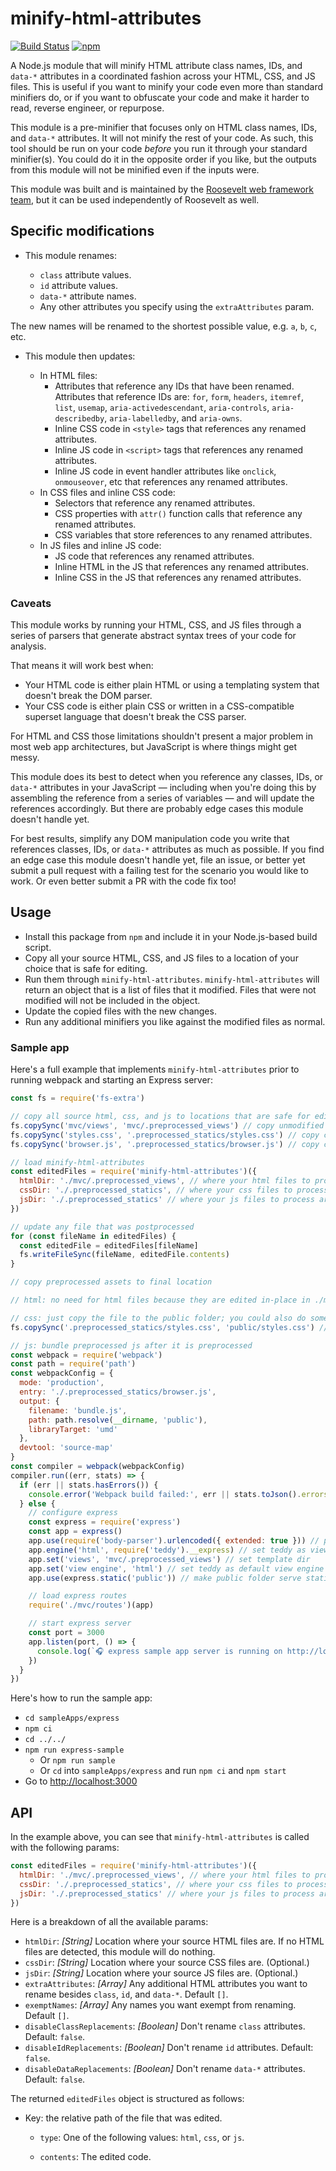 # minify-html-attributes

[![Build Status](https://github.com/rooseveltframework/minify-html-attributes/workflows/CI/badge.svg
)](https://github.com/rooseveltframework/minify-html-attributes/actions?query=workflow%3ACI) [![npm](https://img.shields.io/npm/v/minify-html-attributes.svg)](https://www.npmjs.com/package/minify-html-attributes)

A Node.js module that will minify HTML attribute class names, IDs, and `data-*` attributes in a coordinated fashion across your HTML, CSS, and JS files. This is useful if you want to minify your code even more than standard minifiers do, or if you want to obfuscate your code and make it harder to read, reverse engineer, or repurpose.

This module is a pre-minifier that focuses only on HTML class names, IDs, and `data-*` attributes. It will not minify the rest of your code. As such, this tool should be run on your code *before* you run it through your standard minifier(s). You could do it in the opposite order if you like, but the outputs from this module will not be minified even if the inputs were.

This module was built and is maintained by the [Roosevelt web framework](https://github.com/rooseveltframework/roosevelt) [team](https://github.com/orgs/rooseveltframework/people), but it can be used independently of Roosevelt as well.

## Specific modifications

- This module renames:

  - `class` attribute values.
  - `id` attribute values.
  - `data-*` attribute names.
  - Any other attributes you specify using the `extraAttributes` param.

The new names will be renamed to the shortest possible value, e.g. `a`, `b`, `c`, etc.

- This module then updates:

  - In HTML files:
    - Attributes that reference any IDs that have been renamed. Attributes that reference IDs are: `for`, `form`, `headers`, `itemref`, `list`, `usemap`, `aria-activedescendant`, `aria-controls`, `aria-describedby`, `aria-labelledby`, and `aria-owns`.
    - Inline CSS code in `<style>` tags that references any renamed attributes.
    - Inline JS code in `<script>` tags that references any renamed attributes.
    - Inline JS code in event handler attributes like `onclick`, `onmouseover`, etc that references any renamed attributes.
  - In CSS files and inline CSS code:
    - Selectors that reference any renamed attributes.
    - CSS properties with `attr()` function calls that reference any renamed attributes.
    - CSS variables that store references to any renamed attributes.
  - In JS files and inline JS code:
    - JS code that references any renamed attributes.
    - Inline HTML in the JS that references any renamed attributes.
    - Inline CSS in the JS that references any renamed attributes.

### Caveats

This module works by running your HTML, CSS, and JS files through a series of parsers that generate abstract syntax trees of your code for analysis.

That means it will work best when:

- Your HTML code is either plain HTML or using a templating system that doesn't break the DOM parser.
- Your CSS code is either plain CSS or written in a CSS-compatible superset language that doesn't break the CSS parser.

For HTML and CSS those limitations shouldn't present a major problem in most web app architectures, but JavaScript is where things might get messy.

This module does its best to detect when you reference any classes, IDs, or `data-*` attributes in your JavaScript — including when you're doing this by assembling the reference from a series of variables — and will update the references accordingly. But there are probably edge cases this module doesn't handle yet.

For best results, simplify any DOM manipulation code you write that references classes, IDs, or `data-*` attributes as much as possible. If you find an edge case this module doesn't handle yet, file an issue, or better yet submit a pull request with a failing test for the scenario you would like to work. Or even better submit a PR with the code fix too!

## Usage

- Install this package from `npm` and include it in your Node.js-based build script.
- Copy all your source HTML, CSS, and JS files to a location of your choice that is safe for editing.
- Run them through `minify-html-attributes`. `minify-html-attributes` will return an object that is a list of files that it modified. Files that were not modified will not be included in the object.
- Update the copied files with the new changes.
- Run any additional minifiers you like against the modified files as normal.

### Sample app

Here's a full example that implements `minify-html-attributes` prior to running webpack and starting an Express server:

```javascript
const fs = require('fs-extra')

// copy all source html, css, and js to locations that are safe for editing
fs.copySync('mvc/views', 'mvc/.preprocessed_views') // copy unmodified html to a modified templates directory
fs.copySync('styles.css', '.preprocessed_statics/styles.css') // copy css file to the public folder
fs.copySync('browser.js', '.preprocessed_statics/browser.js') // copy css file to the public folder

// load minify-html-attributes
const editedFiles = require('minify-html-attributes')({
  htmlDir: './mvc/.preprocessed_views', // where your html files to process are located
  cssDir: './.preprocessed_statics', // where your css files to process are located
  jsDir: './.preprocessed_statics' // where your js files to process are located
})

// update any file that was postprocessed
for (const fileName in editedFiles) {
  const editedFile = editedFiles[fileName]
  fs.writeFileSync(fileName, editedFile.contents)
}

// copy preprocessed assets to final location

// html: no need for html files because they are edited in-place in ./mvc/.preprocessed_views

// css: just copy the file to the public folder; you could also do something fancier like run it through a preprocessor
fs.copySync('.preprocessed_statics/styles.css', 'public/styles.css') // copy css file to the public folder

// js: bundle preprocessed js after it is preprocessed
const webpack = require('webpack')
const path = require('path')
const webpackConfig = {
  mode: 'production',
  entry: './.preprocessed_statics/browser.js',
  output: {
    filename: 'bundle.js',
    path: path.resolve(__dirname, 'public'),
    libraryTarget: 'umd'
  },
  devtool: 'source-map'
}
const compiler = webpack(webpackConfig)
compiler.run((err, stats) => {
  if (err || stats.hasErrors()) {
    console.error('Webpack build failed:', err || stats.toJson().errors)
  } else {
    // configure express
    const express = require('express')
    const app = express()
    app.use(require('body-parser').urlencoded({ extended: true })) // populates req.body on requests
    app.engine('html', require('teddy').__express) // set teddy as view engine that will load html files
    app.set('views', 'mvc/.preprocessed_views') // set template dir
    app.set('view engine', 'html') // set teddy as default view engine
    app.use(express.static('public')) // make public folder serve static files

    // load express routes
    require('./mvc/routes')(app)

    // start express server
    const port = 3000
    app.listen(port, () => {
      console.log(`🎧 express sample app server is running on http://localhost:${port}`)
    })
  }
})
```

Here's how to run the sample app:

- `cd sampleApps/express`
- `npm ci`
- `cd ../../`
- `npm run express-sample`
  - Or `npm run sample`
  - Or `cd` into `sampleApps/express` and run `npm ci` and `npm start`
- Go to [http://localhost:3000](http://localhost:3000)

## API

In the example above, you can see that `minify-html-attributes` is called with the following params:

```javascript
const editedFiles = require('minify-html-attributes')({
  htmlDir: './mvc/.preprocessed_views', // where your html files to process are located
  cssDir: './.preprocessed_statics', // where your css files to process are located
  jsDir: './.preprocessed_statics' // where your js files to process are located
})
```

Here is a breakdown of all the available params:

- `htmlDir`: *[String]* Location where your source HTML files are. If no HTML files are detected, this module will do nothing.
- `cssDir`: *[String]* Location where your source CSS files are. (Optional.)
- `jsDir`: *[String]* Location where your source JS files are. (Optional.)
- `extraAttributes`: *[Array]* Any additional HTML attributes you want to rename besides `class`, `id`, and `data-*`. Default `[]`.
- `exemptNames`: *[Array]* Any names you want exempt from renaming. Default `[]`.
- `disableClassReplacements`: *[Boolean]* Don't rename `class` attributes. Default: `false`.
- `disableIdReplacements`: *[Boolean]* Don't rename `id` attributes. Default: `false`.
- `disableDataReplacements`: *[Boolean]* Don't rename `data-*` attributes. Default: `false`.

The returned `editedFiles` object is structured as follows:

- Key: the relative path of the file that was edited.

  - `type`: One of the following values: `html`, `css`, or `js`.

  - `contents`: The edited code.
